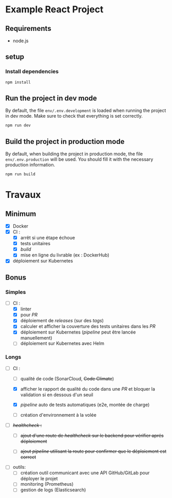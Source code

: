 # Example React Project

## Requirements

- node.js

## setup

### Install dependencies

```sh
npm install
```

## Run the project in dev mode

By default, the file `env/.env.development` is loaded when running the project in dev mode. Make sure to check that everything is set correctly.

```sh
npm run dev
```

## Build the project in production mode

By default, when building the project in production mode, the file `env/.env.production` will be used. You should fill it with the necessary production information.

```sh
npm run build
```

# Travaux

## Minimum

- [x] Docker
- [x] CI : 
  - [x] arrêt si une étape échoue
  - [x] tests unitaires
  - [x] _build_
  - [x] mise en ligne du livrable (ex : DockerHub)
- [x] déploiement sur Kubernetes

## Bonus
### Simples
- [ ] CI :
  - [x] linter
  - [x] pour _PR_
  - [x] déploiement de _releases_ (sur des _tags_)
  - [x] calculer et afficher la couverture des tests unitaires dans les _PR_
  - [x] déploiement sur Kubernetes (_pipeline_ peut être lancée manuellement)
  - [ ] déploiement sur Kubernetes avec Helm

### Longs
- [ ] CI :
  - [ ] qualité de code (SonarCloud, ~~Code Climate~~)
  - [x] afficher le rapport de qualité du code dans une _PR_ et bloquer la validation si en dessous d'un seuil
  - [x] *pipeline* auto de tests automatiques (e2e, montée de charge)
  - [ ] création d'environnement à la volée


- [ ] ~~_healthcheck_ :~~
  - [ ] ~~ajout d'une route de _healthcheck_ sur le backend pour vérifier aprés déploiement~~
  - [ ] ~~ajout *pipeline* utilisant la route pour confirmer que le déploiement est correct~~


- [ ] outils: 
  - [ ] création outil communicant avec une API GitHub/GitLab pour déployer le projet
  - [ ] monitoring (Prometheus)
  - [ ] gestion de logs (Elasticsearch)
